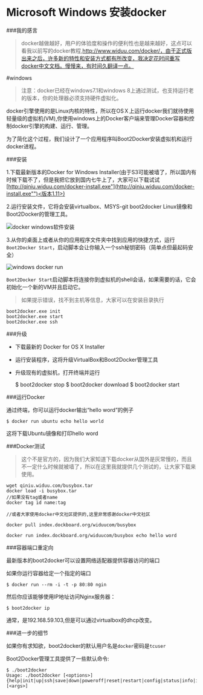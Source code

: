 Microsoft Windows 安装docker
===

###我的感言

>docker越做越好，用户的体验度和操作的便利性也是越来越好，这点可以看我以前写的docker教程,http://www.widuu.com/docker/，由于正式版出来之后，许多新的特性和安装方式都有所改变，我决定花时间重写docker中文文档。慢慢来，有时间久翻译一点。

#windows

>注意：docker已经在windows7.1和windows 8上通过测试，也支持运行老的版本，你的处理器必须支持硬件虚拟化。

docker引擎使用的是Linux内核的特性，所以在OSＸ上运行docker我们就待使用轻量级的虚拟机(VM),你使用windows上的Docker客户端来管理Docker容器和控制docker引擎的构建、运行、管理。

为了简化这个过程，我们设计了一个应用程序叫Boot2Docker安装虚拟机和运行docker进程。

###安装

1.下载最新版本的Docker for Windows Installer(由于S3可能被墙了，所以国内有时候下载不了，但是我把它放到国内七牛上了，大家可以下载试试[http://qiniu.widuu.com/docker-install.exe"](http://qiniu.widuu.com/docker-install.exe"")<版本1.11>)

2.运行安装文件，它将会安装virtualbox、MSYS-git boot2docker Linux镜像和Boot2Docker的管理工具。

![docker windows软件安装](http://widuu.u.qiniudn.com/windows_docker.png)

3.从你的桌面上或者从你的应用程序文件夹中找到应用的快捷方式，运行`Boot2Docker Start`，启动脚本会让你输入一个ssh秘钥密码（简单点但最起码安全）

![windows docker run](http://widuu.u.qiniudn.com/windows_docker2.png)

`Boot2Docker Start`启动脚本将连接你到虚拟机的shell会话，如果需要的话，它会初始化一个新的VM并且启动它。

>如果提示错误，找不到主机等信息，大家可以在安装目录执行
	
	boot2docker.exe init
	boot2docker.exe start
	boot2docker.exe ssh
###升级

+ 下载最新的 Docker for OS X Installer
+ 运行安装程序，这将升级VirtualBox和Boot2Docker管理工具
+ 升级现有的虚拟机，打开终端并运行

	$ boot2docker stop
	$ boot2docker download
	$ boot2docker start

###运行Docker

通过终端，你可以运行docker输出“hello word”的例子

	$ docker run ubuntu echo hello world

这将下载Ubuntu镜像和打印hello word

###Docker测试

>这个不是官方的，因为我们大家知道下载docker从国外是灰常慢的，而且不一定什么时候就被墙了，所以在这里我就提供几个测试的，让大家下载来使用。

	wget qiniu.widuu.com/busybox.tar
	docker load -i busybox.tar
	//如果没有tag或者name
	docker tag id name:tag
	
	//或者大家使用docker中文社区提供的,这里非常感谢docker中文社区
	
	docker pull index.dockboard.org/widuucom/busybox
	
	docker run index.dockboard.org/widuucom/busybox echo hello word

###容器端口重定向

最新版本的boot2docker可以设置网络适配器提供容器访问的端口

如果你运行容器给定一个指定的端口

	$ docker run --rm -i -t -p 80:80 ngin

然后你应该能够使用IP地址访问Nginx服务器：

	$ boot2docker ip

通常，是192.168.59.103,但是可以通过virtualbox的dhcp改变。

###进一步的细节

如果你有求知欲，boot2docker的默认用户名是`docker`密码是`tcuser`

Boot2Docker管理工具提供了一些默认命令:

	$ ./boot2docker
	Usage: ./boot2docker [<options>]
	{help|init|up|ssh|save|down|poweroff|reset|restart|config|status|info|ip|delete|download|version} [<args>]

